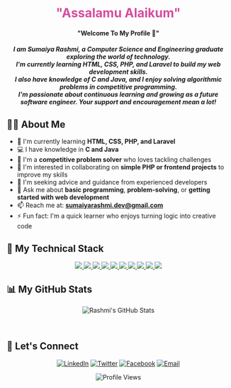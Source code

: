 <h1 align="center"> <span style="color: #d64d9e">"Assalamu Alaikum"</span> </h1>
<h4 align="center"> "Welcome To My Profile 💐" </h4>


<h5 align="center">
  I am Sumaiya Rashmi, a Computer Science and Engineering graduate exploring the world of technology.<br>
  I'm currently learning HTML, CSS, PHP, and Laravel to build my web development skills.<br>
  I also have knowledge of C and Java, and I enjoy solving algorithmic problems in competitive programming.<br>
  I'm passionate about continuous learning and growing as a future software engineer. Your support and encouragement mean a lot!
</h5>

## 👩‍💻 About Me
- 🌱 I'm currently learning **HTML, CSS, PHP, and Laravel**
- 💻 I have knowledge in **C and Java**
- 🧠 I'm a **competitive problem solver** who loves tackling challenges
- 👯 I'm interested in collaborating on **simple PHP or frontend projects** to improve my skills
- 🤝 I'm seeking advice and guidance from experienced developers
- 💬 Ask me about **basic programming**, **problem-solving**, or **getting started with web development**
- 📫 Reach me at: **sumaiyarashmi.dev@gmail.com**
- ⚡ Fun fact: I'm a quick learner who enjoys turning logic into creative code

## 🚀 My Technical Stack
<p align="center">
  <a href="https://www.php.net/" target="_blank"> <img src="https://img.icons8.com/officel/40/000000/php-logo.png"/> </a>
  <a href="https://laravel.com/" target="_blank"> <img src="https://img.icons8.com/fluency/48/000000/laravel.png"/> </a>
  <a href="https://www.mysql.com/" target="_blank"> <img src="https://img.icons8.com/fluency/48/000000/mysql-logo.png"/> </a>
  <a href="https://www.w3.org/html/" target="_blank"> <img src="https://img.icons8.com/color/48/000000/html-5.png"/> </a>
  <a href="https://www.w3schools.com/css/" target="_blank"> <img src="https://img.icons8.com/color/48/000000/css3.png"/> </a>
  <a href="https://getbootstrap.com" target="_blank"> <img src="https://img.icons8.com/color/48/000000/bootstrap.png"/> </a>
  <a href="https://www.javascript.com/" target="_blank"> <img src="https://img.icons8.com/color/48/000000/javascript.png"/> </a>
  <a href="https://git-scm.com/" target="_blank"> <img src="https://img.icons8.com/color/48/000000/git.png"/> </a>
  <a href="https://www.java.com/" target="_blank"> <img src="https://img.icons8.com/color/48/000000/java-coffee-cup-logo.png"/> </a>
  <a href="https://code.visualstudio.com/" target="_blank"> <img src="https://img.icons8.com/fluent/48/000000/visual-studio-code-2019.png"/> </a>
</p>



## 📊 My GitHub Stats
<p align="center">
    <img alt="Rashmi's GitHub Stats" src="https://github-readme-stats.vercel.app/api?username=sumaiya-18&show_icons=true&count_private=true&theme=radical&hide_border=true&bg_color=0D1117" />
</p>

<br/>

## 🌈 Let's Connect
<p align="center">
  <a href="https://www.linkedin.com/in/sumaiya-18/" target="_blank"><img src="https://img.icons8.com/color/48/000000/linkedin.png" alt="LinkedIn"/></a>
  <a href="https://twitter.com/sumaiya_tech" target="_blank"><img src="https://img.icons8.com/color/48/000000/twitter.png" alt="Twitter"/></a>
  <a href="https://www.facebook.com/sumaiya.rashmi.official" target="_blank"><img src="https://img.icons8.com/color/48/000000/facebook.png" alt="Facebook"/></a>
  <a href="mailto:sumaiyarashmi.dev@gmail.com"><img src="https://img.icons8.com/color/48/000000/gmail.png" alt="Email"/></a>
</p>

<p align="center">
  <img src="https://komarev.com/ghpvc/?username=sumaiya-18&label=Profile%20Views&color=d64d9e&style=flat" alt="Profile Views" />
</p>
